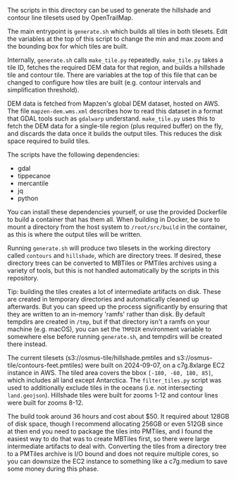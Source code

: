 The scripts in this directory can be used to generate the hillshade and contour line tilesets used by OpenTrailMap.

The main entrypoint is `generate.sh` which builds all tiles in both tilesets. Edit the variables at the top of this script to change the min and max zoom and the bounding box for which tiles are built.

Internally, `generate.sh` calls `make_tile.py` repeatedly. `make_tile.py` takes a tile ID, fetches the required DEM data for that region, and builds a hillshade tile and contour tile. There are variables at the top of this file that can be changed to configure how tiles are built (e.g. contour intervals and simplification threshold).

DEM data is fetched from Mapzen's global DEM dataset, hosted on AWS. The file `mapzen-dem.wms.xml` describes how to read this dataset in a format that GDAL tools such as `gdalwarp` understand. `make_tile.py` uses this to fetch the DEM data for a single-tile region (plus required buffer) on the fly, and discards the data once it builds the output tiles. This reduces the disk space required to build tiles.

The scripts have the following dependencies:
- gdal
- tippecanoe
- mercantile
- jq
- python

You can install these dependencies yourself, or use the provided Dockerfile to build a container that has them all. When building in Docker, be sure to mount a directory from the host system to `/root/src/build` in the container, as this is where the output tiles will be written.

Running `generate.sh` will produce two tilesets in the working directory called `contours` and `hillshade`, which are directory trees. If desired, these directory trees can be converted to MBTiles or PMTiles archives using a variety of tools, but this is not handled automatically by the scripts in this repository.

Tip: building the tiles creates a lot of intermediate artifacts on disk. These are created in temporary directories and automatically cleaned up afterwards. But you can speed up the process significantly by ensuring that they are written to an in-memory 'ramfs' rather than disk. By default tempdirs are created in `/tmp`, but if that directory isn't a ramfs on your machine (e.g. macOS), you can set the `TMPDIR` environment variable to somewhere else before running `generate.sh`, and tempdirs will be created there instead.

The current tilesets (s3://osmus-tile/hillshade.pmtiles and s3://osmus-tile/contours-feet.pmtiles) were built on 2024-09-07, on a c7g.8xlarge EC2 instance in AWS. The tiled area covers the bbox `[-180, -60, 180, 85]`, which includes all land except Antarctica. The `filter_tiles.py` script was used to additionally exclude tiles in the oceans (i.e. not intersecting `land.geojson`). Hillshade tiles were built for zooms 1-12 and contour lines were built for zooms 8-12.

The build took around 36 hours and cost about $50. It required about 128GB of disk space, though I recommend allocating 256GB or even 512GB since at then end you need to package the tiles into PMTiles, and I found the easiest way to do that was to create MBTiles first, so there were large intermediate artifacts to deal with. Converting the tiles from a directory tree to a PMTiles archive is I/O bound and does not require multiple cores, so you can downsize the EC2 instance to something like a c7g.medium to save some money during this phase.

